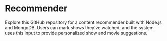 # Recommender
Explore this GitHub repository for a content recommender built with Node.js and MongoDB. Users can mark shows they've watched, and the system uses this input to provide personalized show and movie suggestions.

